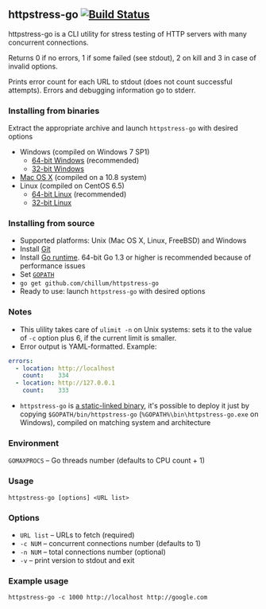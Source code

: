 ## httpstress-go [![Build Status](https://travis-ci.org/chillum/httpstress-go.svg?branch=master)](https://travis-ci.org/chillum/httpstress-go)

httpstress-go is a CLI utility for stress testing of HTTP servers with many concurrent connections.

Returns 0 if no errors, 1 if some failed (see stdout), 2 on kill and 3 in case of invalid options.

Prints error count for each URL to stdout (does not count successful attempts).
Errors and debugging information go to stderr.

### Installing from binaries
Extract the appropriate archive and launch `httpstress-go` with desired options

* Windows (compiled on Windows 7 SP1)
  * [64-bit Windows](../../releases/download/v2.0.0.1/win64.zip) (recommended)
  * [32-bit Windows](../../releases/download/v2.0.0.1/win32.zip)
* [Mac OS X](../../releases/download/v2.0.0.1/mac.zip) (compiled on a 10.8 system)
* Linux (compiled on CentOS 6.5)
  * [64-bit Linux](../../releases/download/v2.0.0.1/linux64.tgz) (recommended)
  * [32-bit Linux](../../releases/download/v2.0.0.1/linux32.tgz)

### Installing from source
* Supported platforms: Unix (Mac OS X, Linux, FreeBSD) and Windows
* Install [Git](http://git-scm.com/download)
* Install [Go runtime](http://golang.org/doc/install).
  64-bit Go 1.3 or higher is recommended because of performance issues
* Set [`GOPATH`](http://golang.org/doc/code.html#GOPATH)
* `go get github.com/chillum/httpstress-go`
* Ready to use: launch `httpstress-go` with desired options

### Notes
* This ulility takes care of `ulimit -n` on Unix systems: sets it to
  the value of `-c` option plus 6, if the current limit is smaller.
* Error output is YAML-formatted. Example:
```yaml
errors:
  - location: http://localhost
    count:    334
  - location: http://127.0.0.1
    count:    333
```
* `httpstress-go` is
  [a static-linked binary](http://golang.org/doc/faq#Why_is_my_trivial_program_such_a_large_binary),
  it's possible to deploy it just by copying `$GOPATH/bin/httpstress-go`
  (`%GOPATH%\bin\httpstress-go.exe` on Windows),
  compiled on matching system and architecture

### Environment
`GOMAXPROCS` – Go threads number (defaults to CPU count + 1)

### Usage
`httpstress-go [options] <URL list>`

### Options
* `URL list` – URLs to fetch (required)
* `-c NUM` – concurrent connections number (defaults to 1)
* `-n NUM` – total connections number (optional)
* `-v` – print version to stdout and exit

### Example usage
`httpstress-go -c 1000 http://localhost http://google.com`
